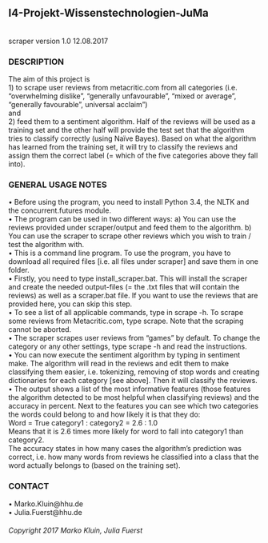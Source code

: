 <h2> I4-Projekt-Wissenstechnologien-JuMa </h2> <br>
scraper version 1.0 12.08.2017 <br>

<h3>DESCRIPTION</h3>
The aim of this project is <br>
1)	to scrape user reviews from metacritic.com from all categories (i.e. “overwhelming dislike”, “generally unfavourable”, “mixed or average”, “generally favourable”, universal acclaim”) <br>
and <br>
2)	feed them to a sentiment algorithm. Half of the reviews will be used as a training set and the other half will provide the test set that the algorithm tries to classify correctly (using Naïve Bayes). Based on what the algorithm has learned from the training set, it will try to classify the reviews and assign them the correct label (= which of the five categories above they fall into). <br>

<h3>GENERAL USAGE NOTES</h3>
•	Before using the program, you need to install Python 3.4, the NLTK and the concurrent.futures module. <br>
•	The program can be used in two different ways: 
a)	You can use the reviews provided under scraper/output and feed them to the algorithm. 
b)	You can use the scraper to scrape other reviews which you wish to train / test the algorithm with. <br>
•	This is a command line program. To use the program, you have to download all required files [i.e. all files under scraper] and save them in one folder. <br>
•	Firstly, you need to type install_scraper.bat. This will install the scraper and create the needed output-files (= the .txt files that will contain the reviews) as well as a scraper.bat file. If you want to use the reviews that are provided here, you can skip this step. <br>
•	To see a list of all applicable commands, type in scrape -h. To scrape some reviews from Metacritic.com, type scrape. Note that the scraping cannot be aborted. <br> 
•	The scraper scrapes user reviews from “games” by default. To change the category or any other settings, type scrape -h and read the instructions. <br>
•	You can now execute the sentiment algorithm by typing in sentiment make. The algorithm will read in the reviews and edit them to make classifying them easier, i.e. tokenizing, removing of stop words and creating dictionaries for each category [see above]. Then it will classify the reviews. <br>
•	The output shows a list of the most informative features (those features the algorithm detected to be most helpful when classifying reviews) and the accuracy in percent. Next to the features you can see which two categories the words could belong to and how likely it is that they do: <br>
Word = True 	category1 : category2 	= 2.6 : 1.0 <br> 
Means that it is 2.6 times more likely for word to fall into category1 than category2. <br>
The accuracy states in how many cases the algorithm’s prediction was correct, i.e. how many words from reviews he classified into a class that the word actually belongs to (based on the training set). <br>

<h3>CONTACT</h3>
•	Marko.Kluin@hhu.de <br>
•	Julia.Fuerst@hhu.de <br>

<h6>Copyright 2017 Marko Kluin, Julia Fuerst</h6>


